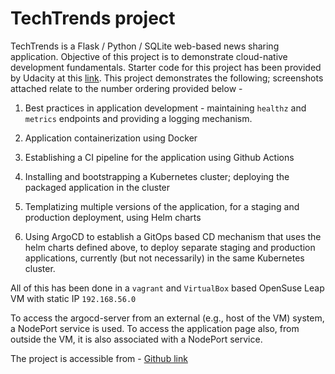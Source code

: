 # TechTrends project

TechTrends is a Flask / Python / SQLite web-based news sharing application. Objective of this project is to demonstrate cloud-native development fundamentals. Starter code for this project has been provided by Udacity at this [link](https://github.com/udacity/nd064_course_1/tree/main/project/techtrends). This project demonstrates the following; screenshots attached relate to the number ordering provided below -

1. Best practices in application development - maintaining `healthz` and `metrics` endpoints and providing a logging mechanism.

2. Application containerization using Docker

3. Establishing a CI pipeline for the application using Github Actions

4. Installing and bootstrapping a Kubernetes cluster; deploying the packaged application in the cluster

5. Templatizing multiple versions of the application, for a staging and production deployment, using Helm charts

6. Using ArgoCD to establish a GitOps based CD mechanism that uses the helm charts defined above, to deploy separate staging and production applications, currently (but not necessarily) in the same Kubernetes cluster.

All of this has been done in a `vagrant` and `VirtualBox` based OpenSuse Leap VM with static IP `192.168.56.0`

To access the argocd-server from an external (e.g., host of the VM) system, a NodePort service is used. To access the application page also, from outside the VM, it is also associated with a NodePort service.

The project is accessible from - [Github link](https://github.com/lshrihari/ucnaa_project1)
